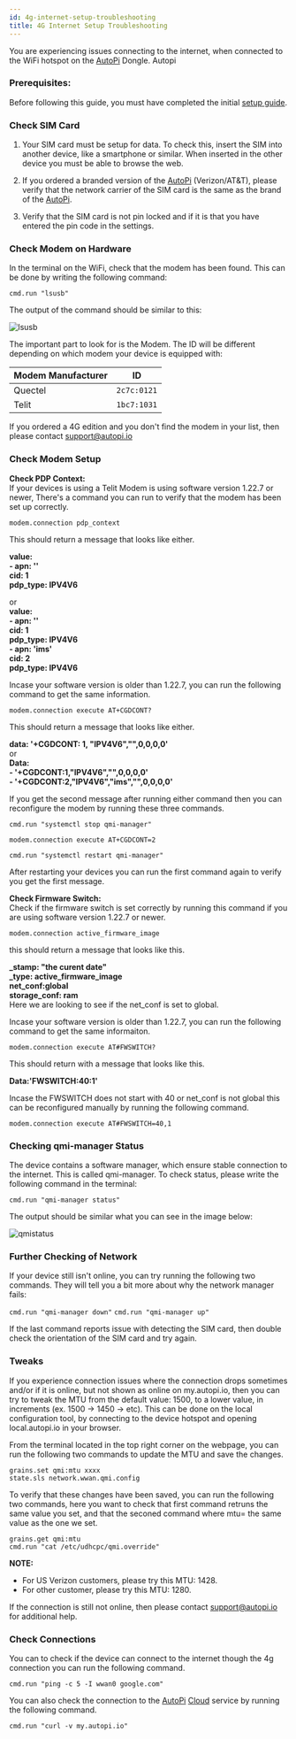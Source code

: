 ```yaml
---
id: 4g-internet-setup-troubleshooting
title: 4G Internet Setup Troubleshooting
---
```


You are experiencing issues connecting to the internet, when connected to the WiFi hotspot on the [AutoPi](https://www.autopi.io) Dongle. 
Autopi 

### Prerequisites:
Before following this guide, you must have completed the initial [setup guide](/getting_started/autopi_tmu_cm4/index.md).

### Check SIM Card

1. Your SIM card must be setup for data. To check this, insert the SIM into another device, like a smartphone or similar. When inserted in the other device you must be able to browse the web.

1. If you ordered a branded version of the [AutoPi](https://www.autopi.io) (Verizon/AT&T), please verify that the network carrier of the SIM card is the same as the brand of the [AutoPi](https://www.autopi.io).

1. Verify that the SIM card is not pin locked and if it is that you have entered the pin code in the settings. 

### Check Modem on Hardware
In the terminal on the WiFi, check that the modem has been found. This can be done by writing the following command:

`cmd.run "lsusb" `

The output of the command should be similar to this:

![lsusb](/img/getting_started/autopi_tmu_cm4/4g_internet_setup_troubleshooting/lsusb.jpg)

The important part to look for is the Modem. The ID will be different depending on which modem your device is equipped with:

| **Modem Manufacturer** | **ID**      |
|------------------------|-------------|
| Quectel                | `2c7c:0121` |
| Telit                  | `1bc7:1031` |

If you ordered a 4G edition and you don't find the modem in your list, then please contact support@autopi.io

### Check Modem Setup
**Check PDP Context:**  
If your devices is using a Telit Modem is using software version 1.22.7 or newer,
There's a command you can run to verify that the modem has been set up correctly. 

`modem.connection pdp_context`

This should return a message that looks like either.

**value:**  
**- apn: ''**  
**cid: 1**  
**pdp_type: IPV4V6**  

or  
**value:**  
**- apn: ''**  
**cid: 1**  
**pdp_type: IPV4V6**  
**- apn: 'ims'**  
**cid: 2**  
**pdp_type: IPV4V6**  

Incase your software version is older than 1.22.7, you can run the following command to get the same information. 

`modem.connection execute AT+CGDCONT?`

This should return a message that looks like either. 

**data: '+CGDCONT: 1, "IPV4V6","",0,0,0,0'**  
or  
**Data:**   
**- '+CGDCONT:1,"IPV4V6","",0,0,0,0'**   
**- '+CGDCONT:2,"IPV4V6","ims","",0,0,0,0'**

If you get the second message after running either command then you can reconfigure the modem by running these three commands.

`cmd.run "systemctl stop qmi-manager"`

`modem.connection execute AT+CGDCONT=2`

`cmd.run "systemctl restart qmi-manager"`

After restarting your devices you can run the first command again to verify you get the first message. 

**Check Firmware Switch:**  
Check if the firmware switch is set correctly by running this command if you are using software version 1.22.7 or newer.

`modem.connection active_firmware_image`  

this should return a message that looks like this.  

**_stamp: "the curent date"**  
**_type: active_firmware_image**  
**net_conf:global**  
**storage_conf: ram**  
Here we are looking to see if the net_conf is set to global.

Incase your software version is older than 1.22.7, you can run the following command to get the same informaiton.  

`modem.connection execute AT#FWSWITCH?`

This should return with a message that looks like this. 

**Data:'FWSWITCH:40:1'**  

Incase the FWSWITCH does not start with 40 or net_conf is not global this can be reconfigured manually by running the following command.

`modem.connection execute AT#FWSWITCH=40,1`

### Checking qmi-manager Status
The device contains a software manager, which ensure stable connection to the internet. This is called qmi-manager. To check status, please write the following command in the terminal:

`cmd.run "qmi-manager status"`

The output should be similar what you can see in the image below:

![qmistatus](/img/getting_started/autopi_tmu_cm4/4g_internet_setup_troubleshooting/qmistatus.jpg)

### Further Checking of Network

If your device still isn't online, you can try running the following two commands. They will tell you a bit more about why the network manager fails:

`cmd.run "qmi-manager down"`
`cmd.run "qmi-manager up"`

If the last command reports issue with detecting the SIM card, then double check the orientation of the SIM card and try again.

### Tweaks

If you experience connection issues where the connection drops sometimes and/or if it is online, but not shown as online on my.autopi.io, then you can try to tweak the MTU from the default value: 1500, to a lower value, in increments (ex. 1500 -> 1450 -> etc).
This can be done on the local configuration tool, by connecting to the device hotspot and opening local.autopi.io in your browser.

From the terminal located in the top right corner on the webpage, you can run the following two commands to update the MTU and save the changes.

`grains.set qmi:mtu xxxx`  
`state.sls network.wwan.qmi.config`

To verify that these changes have been saved, you can run the following two commands, here you want to check that first command retruns the same value you set, and that the seconed command where mtu= the same value as the one we set.    

`grains.get qmi:mtu`  
`cmd.run "cat /etc/udhcpc/qmi.override"`

**NOTE:**
- For US Verizon customers, please try this MTU: 1428.     
- For other customer, please try this MTU: 1280.

If the connection is still not online, then please contact support@autopi.io for additional help.

### Check Connections

You can to check if the device can connect to the internet though the 4g connection you can run the following command.

`cmd.run "ping -c 5 -I wwan0 google.com"`

You can also check the connection to the [AutoPi](https://www.autopi.io) [Cloud](https://www.autopi.io/software-platform/cloud-management) service by running the following command. 

`cmd.run "curl -v my.autopi.io"`

